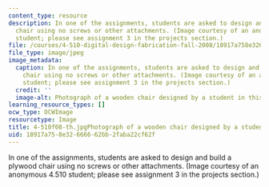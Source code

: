```yaml
---
content_type: resource
description: In one of the assignments, students are asked to design and build a plywood
  chair using no screws or other attachments. (Image courtesy of an anonymous 4.510
  student; please see assignment 3 in the projects section.)
file: /courses/4-510-digital-design-fabrication-fall-2008/18917a758e32666662bb2faba22cf62f_4-510f08-th.jpg
file_type: image/jpeg
image_metadata:
  caption: In one of the assignments, students are asked to design and build a plywood
    chair using no screws or other attachments. (Image courtesy of an anonymous 4.510
    student; please see assignment 3 in the projects section.)
  credit: ''
  image-alt: Photograph of a wooden chair designed by a student in this course.
learning_resource_types: []
ocw_type: OCWImage
resourcetype: Image
title: 4-510f08-th.jpgPhotograph of a wooden chair designed by a student in this course
uid: 18917a75-8e32-6666-62bb-2faba22cf62f
---
```

In one of the assignments, students are asked to design and build a plywood chair using no screws or other attachments. (Image courtesy of an anonymous 4.510 student; please see assignment 3 in the projects section.)

